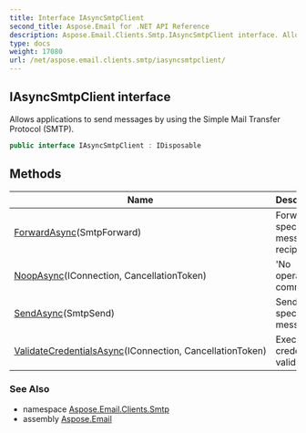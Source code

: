 ```yaml
---
title: Interface IAsyncSmtpClient
second_title: Aspose.Email for .NET API Reference
description: Aspose.Email.Clients.Smtp.IAsyncSmtpClient interface. Allows applications to send messages by using the Simple Mail Transfer Protocol SMTP
type: docs
weight: 17080
url: /net/aspose.email.clients.smtp/iasyncsmtpclient/
---
```

## IAsyncSmtpClient interface

Allows applications to send messages by using the Simple Mail Transfer Protocol (SMTP).

```csharp
public interface IAsyncSmtpClient : IDisposable
```

## Methods

| Name | Description |
| --- | --- |
| [ForwardAsync](../../aspose.email.clients.smtp/iasyncsmtpclient/forwardasync/)(SmtpForward) | Forwards specified message to recipient. |
| [NoopAsync](../../aspose.email.clients.smtp/iasyncsmtpclient/noopasync/)(IConnection, CancellationToken) | 'No operation' command |
| [SendAsync](../../aspose.email.clients.smtp/iasyncsmtpclient/sendasync/)(SmtpSend) | Send the specified messages. |
| [ValidateCredentialsAsync](../../aspose.email.clients.smtp/iasyncsmtpclient/validatecredentialsasync/)(IConnection, CancellationToken) | Executes credentials validation |

### See Also

* namespace [Aspose.Email.Clients.Smtp](../../aspose.email.clients.smtp/)
* assembly [Aspose.Email](../../)


